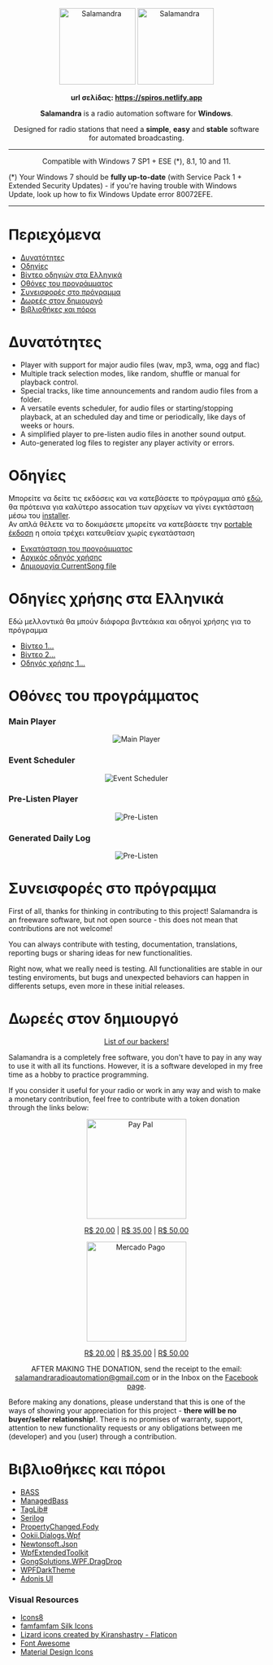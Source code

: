 <p align="center">
	<img alt="Salamandra" height="150" src="Readme/lizard.png"/>
	<img alt="Salamandra" height="150" src="https://avatars.githubusercontent.com/u/183642810?v=4"/>  
</p>

<p align="center">
	<b>url σελίδας: <a href="https://spiros.netlify.app/">https://spiros.netlify.app</a></b>
</p>

<p align="center">
	<b>Salamandra</b> is a radio automation software for <b>Windows</b>.
</p> 

<p align="center">
	Designed for radio stations that need a <b>simple</b>, <b>easy</b> and <b>stable</b> software for automated broadcasting.
</p>

<hr>

<p align="center">
Compatible with Windows 7 SP1 + ESE (*), 8.1, 10 and 11.
</p>

(*) Your Windows 7 should be <strong>fully up-to-date</strong> (with Service Pack 1 + Extended Security Updates) - if you're having trouble with Windows Update, look up how to fix Windows Update error 80072EFE.

<hr>

# Περιεχόμενα

- [Δυνατότητες](#Δυνατότητες)
- [Οδηγίες](#Οδηγίες)
- [Βίντεο οδηγιών στα Ελληνικά](#Βίντεο-οδηγιών-στα-Ελληνικά)
- [Οθόνες του προγράμματος](#Οθόνες-του-προγράμματος)
- [Συνεισφορές στο πρόγραμμα](#Συνεισφορές-στο-πρόγραμμα)
- [Δωρεές στον δημιουργό](#Δωρεές-στον-δημιουργό)
- [Βιβλιοθήκες και πόροι](#Βιβλιοθήκες-και-πόροι)

# Δυνατότητες
* Player with support for major audio files (wav, mp3, wma, ogg and flac)
* Multiple track selection modes, like random, shuffle or manual for playback control.
* Special tracks, like time announcements and random audio files from a folder.
* A versatile events scheduler, for audio files or starting/stopping playback, at an scheduled day and time or periodically, like days of weeks or hours.
* A simplified player to pre-listen audio files in another sound output.
* Auto-generated log files to register any player activity or errors.

# Οδηγίες
Μπορείτε να δείτε τις εκδόσεις και να κατεβάσετε το πρόγραμμα από [εδώ](https://github.com/ocarolino/SalamandraRadio/releases/tag/0.6.0.4), θα πρότεινα για καλύτερο assocation των αρχείων να γίνει εγκτάσταση μέσω του [installer](https://github.com/ocarolino/SalamandraRadio/releases/download/0.6.0.4/SalamandraInstaller.rar).  
Αν απλά θέλετε να το δοκιμάσετε μπορείτε να κατεβάσετε την [portable έκδοση](https://github.com/ocarolino/SalamandraRadio/releases/download/0.6.0.4/Salamandra.rar) η οποία τρέχει κατευθείαν χωρίς εγκατάσταση

- <a href="https://github.com/Pagiatis-Spiros/SalamandraRadio/blob/d14da0063c4062ef2889a9af5f01e5c758860609/Docs/How%20to%20Install.md">Εγκατάσταση του προγράμματος</a>
- <a href="https://github.com/Pagiatis-Spiros/SalamandraRadio/blob/d14da0063c4062ef2889a9af5f01e5c758860609/Docs/Getting%20Started.md">Αρχικός οδηγός χρήσης</a>
- <a href="https://github.com/Pagiatis-Spiros/SalamandraRadio/blob/d14da0063c4062ef2889a9af5f01e5c758860609/Docs/How%20to%20create%20CurrentSong.md">Δημιουργία CurrentSong file</a>

# Οδηγίες χρήσης στα Ελληνικά
Εδώ μελλοντικά θα μπούν διάφορα βιντεάκια και οδηγοί χρήσης για το πρόγραμμα

- [Βίντεο 1...]()
- [Βίντεο 2...]()
- [Οδηγός χρήσης 1...]()

# Οθόνες του προγράμματος

### Main Player
<p align="center">
	<img src="Readme/sc01.png" alt="Main Player"/>
</p>

### Event Scheduler
<p align="center">
	<img src="Readme/sc02.png" alt="Event Scheduler"/>
</p>

### Pre-Listen Player
<p align="center">
	<img src="Readme/sc03.png" alt="Pre-Listen"/>
</p>

### Generated Daily Log
<p align="center">
	<img src="Readme/sc04.png" alt="Pre-Listen"/>
</p>

# Συνεισφορές στο πρόγραμμα 
First of all, thanks for thinking in contributing to this project! Salamandra is an freeware software, but not open source - this does not mean that contributions are not welcome! 

You can always contribute with testing, documentation, translations, reporting bugs or sharing ideas for new functionalities.

Right now, what we really need is testing. All functionalities are stable in our testing enviroments, but bugs and unexpected behaviors can happen in differents setups, even more in these initial releases.

# Δωρεές στον δημιουργό

<p align="center">
<a href="https://github.com/ocarolino/SalamandraRadio/blob/main/BACKERS.md">List of our backers!</a>
</p>

Salamandra is a completely free software, you don't have to pay in any way to use it with all its functions. However, it is a software developed in my free time as a hobby to practice programming.

If you consider it useful for your radio or work in any way and wish to make a monetary contribution, feel free to contribute with a token donation through the links below:

<p align="center">
	<img src="Readme/paypal-logo.png" alt="Pay Pal" width="196"/>
</p>

<p align="center">
	<a href="https://www.paypal.com/cgi-bin/webscr?cmd=_s-xclick&hosted_button_id=C3KRZ3MEGJGL8">R$ 20,00</a> |
	<a href="https://www.paypal.com/cgi-bin/webscr?cmd=_s-xclick&hosted_button_id=CUGK5THLXMTML">R$ 35,00</a> |
	<a href="https://www.paypal.com/cgi-bin/webscr?cmd=_s-xclick&hosted_button_id=TA6HGGPQYZNXE">R$ 50,00</a>
</p>

<p align="center">
<img src="Readme/mercado-pago-logo.png" alt="Mercado Pago" width="196">
</p>

<p align="center">
	<a href="https://mpago.la/2TrMuvN">R$ 20,00</a> |
	<a href="https://mpago.la/1XN7QWp">R$ 35,00</a> |
	<a href="https://mpago.la/2kzSgwS">R$ 50,00</a>
</p>

<p align="center">
AFTER MAKING THE DONATION, send the receipt to the email: <a href="mailto:salamandraradioautomation@gmail.com">salamandraradioautomation@gmail.com</a> or in the Inbox on the <a href="https://www.facebook.com/salamandraradiosoftware">Facebook page</a>.
</p>

Before making any donations, please understand that this is one of the ways of showing your appreciation for this project - **there will be no buyer/seller relationship!**. There is no promises of warranty, support, attention to new functionality requests or any obligations between me (developer) and you (user) through a contribution.

# Βιβλιοθήκες και πόροι

* [BASS](https://www.un4seen.com/)
* [ManagedBass](https://github.com/ManagedBass/ManagedBass)
* [TagLib#](https://github.com/mono/taglib-sharp)
* [Serilog](https://github.com/serilog/serilog)
* [PropertyChanged.Fody](https://github.com/Fody/PropertyChanged)
* [Ookii.Dialogs.Wpf](https://github.com/ookii-dialogs/ookii-dialogs-wpf)
* [Newtonsoft.Json](https://www.newtonsoft.com/json)
* [WpfExtendedToolkit](https://github.com/dotnetprojects/WpfExtendedToolkit)
* [GongSolutions.WPF.DragDrop](https://github.com/punker76/gong-wpf-dragdrop)
* [WPFDarkTheme](https://github.com/AngryCarrot789/WPFDarkTheme)
* [Adonis UI](https://benruehl.github.io/adonis-ui/)

### Visual Resources

* [Icons8](https://icons8.com)
* [famfamfam Silk Icons](http://www.famfamfam.com/lab/icons/silk/)
* [Lizard icons created by Kiranshastry - Flaticon](https://www.flaticon.com/free-icons/lizard)
* [Font Awesome](https://fontawesome.com/)
* [Material Design Icons](fonts.google.com/icons)
